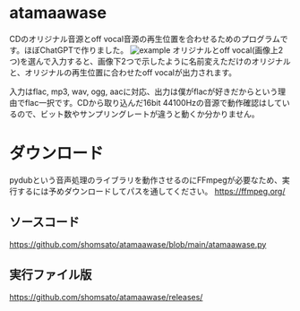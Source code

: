 # atamaawase
CDのオリジナル音源とoff vocal音源の再生位置を合わせるためのプログラムです。ほぼChatGPTで作りました。
![example](https://github.com/user-attachments/assets/fa97b8cd-35dc-4c8a-9ee9-e421235109a9)
オリジナルとoff vocal(画像上2つ)を選んで入力すると、画像下2つで示したように名前変えただけのオリジナルと、オリジナルの再生位置に合わせたoff vocalが出力されます。

入力はflac, mp3, wav, ogg, aacに対応、出力は僕がflacが好きだからという理由でflac一択です。CDから取り込んだ16bit 44100Hzの音源で動作確認はしているので、ビット数やサンプリングレートが違うと動くか分かりません。

# ダウンロード
pydubという音声処理のライブラリを動作させるのにFFmpegが必要なため、実行するには予めダウンロードしてパスを通してください。 https://ffmpeg.org/

## ソースコード
https://github.com/shomsato/atamaawase/blob/main/atamaawase.py
## 実行ファイル版
https://github.com/shomsato/atamaawase/releases/
